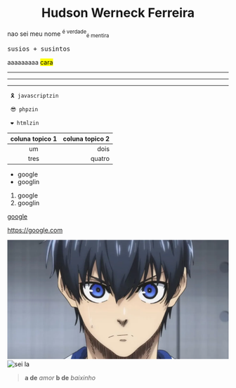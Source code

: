 # <center> Hudson Werneck Ferreira </center>

nao sei meu nome <sup>é verdade</sup><sub>é mentira</sub>

<kbd>susios + susintos</kbd>

aaaaaaaaa <mark>cara</mark>

---
***
___

~~~javascript
 🎗 javascriptzin
~~~

~~~php
 😎 phpzin
~~~

~~~html
 ❤ htmlzin
~~~

coluna topico 1 | coluna topico 2
:---------------: | ---------------:
um              | dois
tres            | quatro

* google
* googlin

1. google
2. googlin

[google](https://google.com)

<https://google.com>

![blue lock](blue_lock.webp)
![sei la](https://media.giphy.com/media/wkW0maGDN1eSc/giphy.gif)

> __a de__
> _amor_
> __b de__
> _baixinho_
